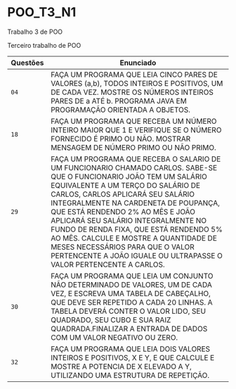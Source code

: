 # POO_T3_N1
Trabalho 3 de POO

Terceiro trabalho de POO

| Questões | Enunciado |
| ------------- | -------------- |
|  `04`  | FAÇA UM PROGRAMA QUE LEIA CINCO PARES DE VALORES (a,b), TODOS INTEIROS E POSITIVOS, UM DE CADA VEZ. MOSTRE OS NÚMEROS INTEIROS PARES DE a ATÉ b.                                                                         PROGRAMA JAVA EM PROGRAMAÇÃO ORIENTADA A OBJETOS.
|  `18`  | FAÇA UM PROGRAMA QUE RECEBA UM NÚMERO INTEIRO MAIOR QUE 1 E VERIFIQUE SE O NÚMERO FORNECIDO É PRIMO OU NÃO. MOSTRAR MENSAGEM DE NÚMERO PRIMO OU NÃO PRIMO.                                                     
|  `29`  | FAÇA UM PROGRAMA QUE RECEBA O SALARIO DE UM FUNCIONARIO CHAMADO CARLOS. SABE-SE QUE O FUNCIONARIO JOÃO TEM UM SALÁRIO EQUIVALENTE A UM TERÇO DO SALÁRIO DE CARLOS, CARLOS APLICARÁ SEU SALÁRIO INTEGRALMENTE NA CARDENETA DE POUPANÇA, QUE ESTÁ RENDENDO 2% AO MÊS E JOÃO APLICARÁ SEU SALÁRIO INTEGRALMENTE NO FUNDO DE RENDA FIXA, QUE ESTÁ RENDENDO 5% AO MÊS. CALCULE E MOSTRE A QUANTIDADE DE MESES NECESSÁRIOS PARA QUE O VALOR PERTENCENTE A JOÃO IGUALE OU ULTRAPASSE O VALOR PERTENCENTE A CARLOS.
|  `30`  |  FAÇA UM PROGRAMA QUE LEIA UM CONJUNTO NÃO DETERMINADO DE VALORES, UM DE CADA VEZ, E ESCREVA UMA TABELA DE CABEÇALHO, QUE DEVE SER REPETIDO A CADA 20 LINHAS. A TABELA DEVERÁ CONTER O VALOR LIDO, SEU QUADRADO, SEU CUBO E SUA RAIZ QUADRADA.FINALIZAR A ENTRADA DE DADOS COM UM VALOR NEGATIVO OU ZERO.
|  `32`  | FAÇA UM PROGRAMA QUE LEIA DOIS VALORES INTEIROS E POSITIVOS, X E Y, E QUE CALCULE E MOSTRE A POTENCIA DE X ELEVADO A Y, UTILIZANDO UMA ESTRUTURA DE REPETIÇÃO.

